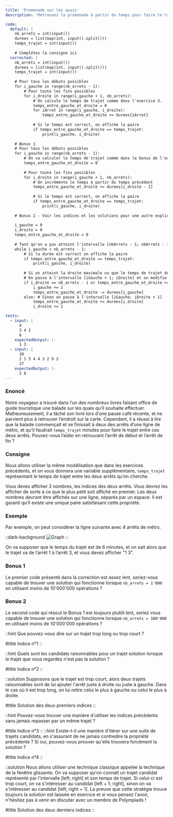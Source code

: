 ```yaml
---
title: 'Promenade sur les quais'
description: 'Retrouvez la promenade à partir du temps pour faire le trajet'

code:
  default: |
    nb_arrets = int(input())
    durees = list(map(int, input().split()))
    temps_trajet = int(input())
    
    # Complétez la consigne ici
  corrected: |
    nb_arrets = int(input())
    durees = list(map(int, input().split()))
    temps_trajet = int(input())
    
    # Pour tous les débuts possibles
    for i_gauche in range(nb_arrets - 1):
        # Pour toute les fins possibles
        for i_droite in range(i_gauche + 1, nb_arrets):
            # On calcule le temps de trajet comme dans l'exercice 3.
            temps_entre_gauche_et_droite = 0
            for iArret in range(i_gauche, i_droite):
                temps_entre_gauche_et_droite += durees[iArret]
            
            # Si le temps est correct, on affiche la paire
            if temps_entre_gauche_et_droite == temps_trajet:
                print(i_gauche, i_droite)
    
    # Bonus 1
    # Pour tous les débuts possibles
    for i_gauche in range(nb_arrets - 1):
        # On va calculer le temps de trajet comme dans le bonus de l'exercice 3
        temps_entre_gauche_et_droite = 0
    
        # Pour toute les fins possibles
        for i_droite in range(i_gauche + 1, nb_arrets):
            # On incrémente le temps à partir du temps précédent
            temps_entre_gauche_et_droite += durees[i_droite - 1]
            
            # Si le temps est correct, on affiche la paire
            if temps_entre_gauche_et_droite == temps_trajet:
                print(i_gauche, i_droite)
    
    # Bonus 2 - Voir les indices et les solutions pour une autre explication
    
    i_gauche = 0
    i_droite = 0
    temps_entre_gauche_et_droite = 0
    
    # Tant qu'on a pas atteint l'intervalle [nbArrets - 1; nbArrets - 1]
    while i_gauche < nb_arrets - 1:
        # Si la durée est correct on affiche la paire
        if temps_entre_gauche_et_droite == temps_trajet:
            print(i_gauche, i_droite)
    
        # Si on atteint la droite maximale ou que le temps de trajet de la balade candidate est trop long
        # On passe à l'intervalle [iGauche + 1; iDroite] et on modifie la somme
        if i_droite == nb_arrets - 1 or temps_entre_gauche_et_droite >= temps_trajet:
            i_gauche += 1
            temps_entre_gauche_et_droite -= durees[i_gauche]
        else: # Sinon on passe à l'intervalle [iGauche; iDroite + 1]
            temps_entre_gauche_et_droite += durees[i_droite]
            i_droite += 1

tests:
  - input: |
      4
      3 4 2
      6
    expectedOutput: |-
      1 3
  - input: |
      10
      2 1 5 4 4 3 2 9 2
      27
    expectedOutput: |-
      2 8
---
```


### Enoncé

Notre voyageur a trouvé dans l’un des nombreux livres faisant office de guide touristique une balade sur les quais qu’il souhaite effectuer. Malheureusement, il a tâché son livre lors d’une pause café récente, et ne parvient plus à retrouver l’endroit sur la carte. Cependant, il a réussi à lire que la balade commençait et se finissait à deux des arrêts d’une ligne de métro, et qu’il faudrait `temps_trajet` minutes pour faire le trajet entre ces deux arrêts. Pouvez-vous l’aider en retrouvant l’arrêt de début et l’arrêt de fin ?

### Consigne

Nous allons utiliser la même modélisation que dans les exercices précédents, et on vous donnera une variable supplémentaire, `temps_trajet` représentant le temps de trajet entre les deux arrêts qu’on cherche.

Vous devez afficher 2 nombres, les indices des deux arrêts. Vous devrez les afficher de sorte à ce que le plus petit soit affiché en premier. Les deux nombres devront être affichés sur une ligne, séparés par un espace. Il est garanti qu’il existe une unique paire satisfaisant cette propriété.

### Exemple

Par exemple, on peut considérer la ligne suivante avec 4 arrêts de métro.

::dark-background
![Graph](/polympiads/graph-metro-polympiads.png)
::

On va supposer que le temps du trajet est de 6 minutes, et on sait alors que le trajet va de l’arrêt 1 à l’arrêt 3, et vous devez afficher "1 3".

### Bonus 1

Le premier code présenté dans la correction est assez lent, seriez-vous capable de trouver une solution qui fonctionne lorsque `nb_arrets = 1'000` en utilisant moins de 10'000'000 opérations ?

### Bonus 2

Le second code qui résout le Bonus 1 est toujours plutôt lent, seriez vous capable de trouver une solution qui fonctionne lorsque `nb_arrets = 100'000` en utilisant moins de 10'000'000 opérations ?

::hint
Que pouvez-vous dire sur un trajet trop long ou trop court ?

#title
Indice n°1
::

::hint
Quels sont les candidats raisonnables pour un trajet solution lorsque le trajet que vous regardez n'est pas la solution ?

#title
Indice n°2
::

::solution
Supposons que le trajet est trop court, alors deux trajets raisonnables sont de lui ajouter l'arrêt juste à droite ou juste à gauche. Dans le cas où il est trop long, on lui retire celui le plus à gauche ou celui le plus à droite.

#title
Solution des deux premiers indices
::

::hint
Pouvez-vous trouver une manière d'utiliser les indices précédents sans jamais repasser par un même trajet ?

#title
Indice n°3
::
::hint
Existe-t-il une manière d'itérer sur une suite de trajets candidats, en s'assurant de ne jamais contredire la propriété précédente ? Si oui, pouvez-vous prouver qu'elle trouvera forcément la solution ?

#title
Indice n°4
::

::solution
Nous allons utiliser une technique classique appelée la technique de la fenêtre glissante. On va supposer qu'on connaît un trajet candidat représenté par l'intervalle [left; right] et son temps de trajet. Si celui-ci est trop court, on va s'intéresser au candidat [left + 1; right], sinon on va s'intéresser au candidat [left; right + 1]. La preuve que cette stratégie trouve toujours la solution est laissée en exercice et si vous pensez l'avoir, n'hésitez pas à venir en discuter avec un membre de Polympiads !

#title
Solution des deux derniers indices
::
